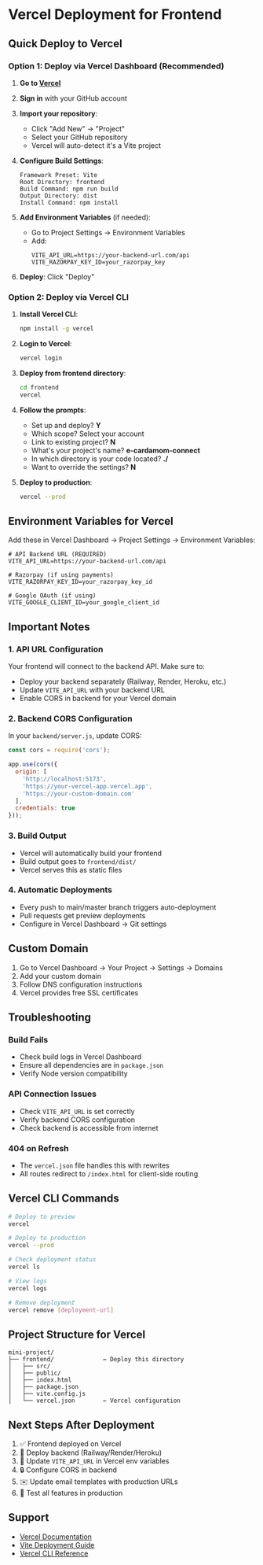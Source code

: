 # Vercel Deployment for Frontend

## Quick Deploy to Vercel

### Option 1: Deploy via Vercel Dashboard (Recommended)

1. **Go to [Vercel](https://vercel.com/)**
2. **Sign in** with your GitHub account
3. **Import your repository**:
   - Click "Add New" → "Project"
   - Select your GitHub repository
   - Vercel will auto-detect it's a Vite project

4. **Configure Build Settings**:
   ```
   Framework Preset: Vite
   Root Directory: frontend
   Build Command: npm run build
   Output Directory: dist
   Install Command: npm install
   ```

5. **Add Environment Variables** (if needed):
   - Go to Project Settings → Environment Variables
   - Add:
     ```
     VITE_API_URL=https://your-backend-url.com/api
     VITE_RAZORPAY_KEY_ID=your_razorpay_key
     ```

6. **Deploy**: Click "Deploy"

### Option 2: Deploy via Vercel CLI

1. **Install Vercel CLI**:
   ```bash
   npm install -g vercel
   ```

2. **Login to Vercel**:
   ```bash
   vercel login
   ```

3. **Deploy from frontend directory**:
   ```bash
   cd frontend
   vercel
   ```

4. **Follow the prompts**:
   - Set up and deploy? **Y**
   - Which scope? Select your account
   - Link to existing project? **N**
   - What's your project's name? **e-cardamom-connect**
   - In which directory is your code located? **./**
   - Want to override the settings? **N**

5. **Deploy to production**:
   ```bash
   vercel --prod
   ```

## Environment Variables for Vercel

Add these in Vercel Dashboard → Project Settings → Environment Variables:

```env
# API Backend URL (REQUIRED)
VITE_API_URL=https://your-backend-url.com/api

# Razorpay (if using payments)
VITE_RAZORPAY_KEY_ID=your_razorpay_key_id

# Google OAuth (if using)
VITE_GOOGLE_CLIENT_ID=your_google_client_id
```

## Important Notes

### 1. API URL Configuration
Your frontend will connect to the backend API. Make sure to:
- Deploy your backend separately (Railway, Render, Heroku, etc.)
- Update `VITE_API_URL` with your backend URL
- Enable CORS in backend for your Vercel domain

### 2. Backend CORS Configuration
In your `backend/server.js`, update CORS:

```javascript
const cors = require('cors');

app.use(cors({
  origin: [
    'http://localhost:5173',
    'https://your-vercel-app.vercel.app',
    'https://your-custom-domain.com'
  ],
  credentials: true
}));
```

### 3. Build Output
- Vercel will automatically build your frontend
- Build output goes to `frontend/dist/`
- Vercel serves this as static files

### 4. Automatic Deployments
- Every push to main/master branch triggers auto-deployment
- Pull requests get preview deployments
- Configure in Vercel Dashboard → Git settings

## Custom Domain

1. Go to Vercel Dashboard → Your Project → Settings → Domains
2. Add your custom domain
3. Follow DNS configuration instructions
4. Vercel provides free SSL certificates

## Troubleshooting

### Build Fails
- Check build logs in Vercel Dashboard
- Ensure all dependencies are in `package.json`
- Verify Node version compatibility

### API Connection Issues
- Check `VITE_API_URL` is set correctly
- Verify backend CORS configuration
- Check backend is accessible from internet

### 404 on Refresh
- The `vercel.json` file handles this with rewrites
- All routes redirect to `/index.html` for client-side routing

## Vercel CLI Commands

```bash
# Deploy to preview
vercel

# Deploy to production
vercel --prod

# Check deployment status
vercel ls

# View logs
vercel logs

# Remove deployment
vercel remove [deployment-url]
```

## Project Structure for Vercel

```
mini-project/
├── frontend/              ← Deploy this directory
│   ├── src/
│   ├── public/
│   ├── index.html
│   ├── package.json
│   ├── vite.config.js
│   └── vercel.json        ← Vercel configuration
```

## Next Steps After Deployment

1. ✅ Frontend deployed on Vercel
2. 🔄 Deploy backend (Railway/Render/Heroku)
3. 🔗 Update `VITE_API_URL` in Vercel env variables
4. 🔒 Configure CORS in backend
5. ✉️ Update email templates with production URLs
6. 🧪 Test all features in production

## Support

- [Vercel Documentation](https://vercel.com/docs)
- [Vite Deployment Guide](https://vitejs.dev/guide/static-deploy.html)
- [Vercel CLI Reference](https://vercel.com/docs/cli)
